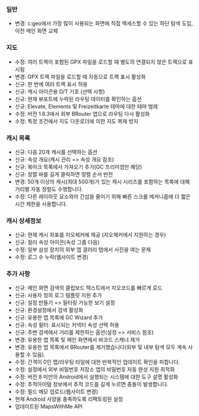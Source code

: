 ### 일반
- 변경: c:geo에서 가장 많이 사용되는 화면에 직접 액세스할 수 있는 하단 탐색 도입, 이전 메인 화면 교체

### 지도
- 수정: 여러 트랙이 포함된 GPX 파일을 로드할 때 별도의 연결되지 않은 트랙으로 표시됨
- 변경: GPX 트랙 파일을 로드할 때 자동으로 트랙 표시 활성화
- 신규: 한 번에 여러 트랙 표시 허용
- 신규: 캐시 아이콘용 D/T 기호 (선택 사항)
- 신규: 현재 뷰포트에 누락된 라우팅 데이터를 확인하는 옵션
- 신규: Elevate, Elements 및 Freizeitkarte 테마에 대한 테마 범례
- 수정: 버전 1.6.3에서 외부 BRouter 앱으로 라우팅 다시 활성화
- 수정: 특정 조건에서 지도 다운로더에 의한 지도 복제 방지

### 캐시 목록
- 신규: 다음 20개 캐시를 선택하는 옵션
- 신규: 속성 개요(캐시 관리 => 속성 개요 참조)
- 신규: 북마크 목록에서 가져오기 추가(GC 프리미엄만 해당)
- 신규: 정렬 바를 길게 클릭하면 정렬 순서 반전
- 변경: 50개 이상의 캐시(최대 500개)가 있는 캐시 시리즈를 포함하는 목록에 대해 거리별 자동 정렬도 수행합니다.
- 수정: 다른 레이아웃 요소와의 간섭을 줄이기 위해 빠른 스크롤 메커니즘에 더 짧은 시간 제한을 사용합니다.

### 캐시 상세정보
- 신규: 현재 캐시 좌표를 지오체커에 제공 (지오체커에서 지원하는 경우)
- 신규: 컬러 속성 아이콘(속성 그룹 다음)
- 수정: 일부 삼성 장치의 외부 앱 갤러리 탭에서 사진을 여는 문제
- 수정: 로그 수 누락(웹사이트 변경)

### 추가 사항
- 신규: 메인 화면 검색의 클립보드 텍스트에서 지오코드를 빠르게 로드
- 신규: 사용자 정의 로그 템플릿 지원 추가
- 신규: 설정 만들기 => 필터링 가능한 보기 설정
- 신규: 환경설정에서 검색 활성화
- 신규: 유용한 앱 목록에 GC Wizard 추가
- 신규: 속성 필터: 표시되는 커넥터 속성 선택 허용
- 신규: 주변 검색에서 거리를 제한하는 옵션(설정 => 서비스 참조)
- 변경: 유용한 앱 목록 및 메인 화면에서 바코드 스캐너 제거
- 변경: 유용한 앱 목록에서 BRouter를 제거했습니다(외부 및 내부 탐색 모두 계속 사용할 수 있음).
- 수정: 간격이 0인 맵/라우팅 타일에 대한 반복적인 업데이트 확인을 피합니다.
- 수정: 설정에서 외부 비밀번호 저장소 앱의 비밀번호 자동 완성 지원 최적화
- 수정: 버전 8 미만의 Android에서 실행되는 시스템에 대한 도구 설명 활성화
- 수정: 추적아이템 정보에서 추적 코드를 길게 누르면 충돌이 발생합니다.
- 수정: 필드 메모 업로드(웹사이트 변경)
- 현재 Android 사양을 충족하도록 리팩토링된 설정
- 업데이트된 MapsWithMe API


